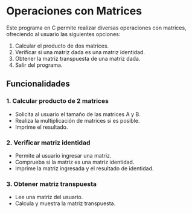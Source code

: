 # Operaciones con Matrices

Este programa en C permite realizar diversas operaciones con matrices, ofreciendo al usuario las siguientes opciones:

1. Calcular el producto de dos matrices.
2. Verificar si una matriz dada es una matriz identidad.
3. Obtener la matriz transpuesta de una matriz dada.
4. Salir del programa.

## Funcionalidades

### 1. Calcular producto de 2 matrices

- Solicita al usuario el tamaño de las matrices A y B.
- Realiza la multiplicación de matrices si es posible.
- Imprime el resultado.

### 2. Verificar matriz identidad

- Permite al usuario ingresar una matriz.
- Comprueba si la matriz es una matriz identidad.
- Imprime la matriz ingresada y el resultado de identidad.

### 3. Obtener matriz transpuesta

- Lee una matriz del usuario.
- Calcula y muestra la matriz transpuesta.